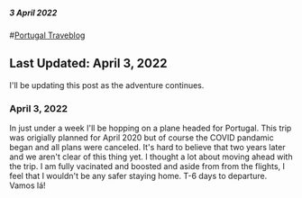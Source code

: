 ##### 3 April 2022
#[Portugal Traveblog](?p=PortugalTravelLog)

## Last Updated: April 3, 2022

I'll be updating this post as the adventure continues.

### April 3, 2022

In just under a week I'll be hopping on a plane headed for Portugal.  This trip was origially planned for April 2020 but of course the COVID pandamic began and all plans were canceled.  It's hard to believe that two years later and we aren't clear of this thing yet.  I thought a lot about moving ahead with the trip.  I am fully vacinated and boosted and aside from from the flights, I feel that I wouldn't be any safer staying home.  T-6 days to departure.  Vamos lá!

